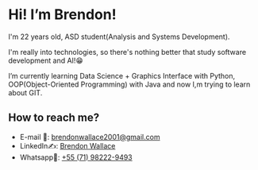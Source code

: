 # Hi! I’m Brendon!
I'm 22 years old, ASD student(Analysis and Systems Development).

I'm really into technologies, so there's nothing better that study software development and AI!:grin:

I’m currently learning Data Science + Graphics Interface with Python, OOP(Object-Oriented Programming) with Java and now I,m trying to learn about GIT.

## How to reach me?

 - E-mail 📧: brendonwallace2001@gmail.com  
 - LinkedIn✍️: [Brendon Wallace](https://www.linkedin.com/in/brendon-wallace-800a431b9?utm_source=share&utm_campaign=share_via&utm_content=profile&utm_medium=android_app)
 - Whatsapp📱: [+55 (71) 98222-9493](https://wa.me/5571982229493)

<!---
brendonwallacee/brendonwallacee is a ✨ special ✨ repository because its `README.md` (this file) appears on your GitHub profile.
You can click the Preview link to take a look at your changes.
--->
